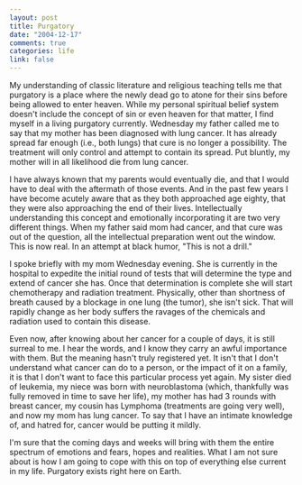 ```yaml
--- 
layout: post
title: Purgatory
date: "2004-12-17"
comments: true
categories: life
link: false
---
```

My understanding of classic literature and religious teaching tells me that purgatory is a place where the newly dead go to atone for their sins before being allowed to enter heaven. While my personal spiritual belief system doesn't include the concept of sin or even heaven for that matter, I find myself in a living purgatory currently. Wednesday my father called me to say that my mother has been diagnosed with lung cancer. It has already spread far enough (i.e., both lungs) that cure is no longer a possibility. The treatment will only control and attempt to contain its spread. Put bluntly, my mother will in all likelihood die from lung cancer.

I have always known that my parents would eventually die, and that I would have to deal with the aftermath of those events. And in the past few years I have become acutely aware that as they both approached age eighty, that they were also approaching the end of their lives. Intellectually understanding this concept and emotionally incorporating it are two very different things. When my father said mom had cancer, and that cure was out of the question, all the intellectual preparation went out the window. This is now real. In an attempt at black humor, "This is not a drill."

I spoke briefly with my mom Wednesday evening. She is currently in the hospital to expedite the initial round of tests that will determine the type and extend of cancer she has. Once that determination is complete she will start chemotherapy and radiation treatment. Physically, other than shortness of breath caused by a blockage in one lung (the tumor), she isn't sick. That will rapidly change as her body suffers the ravages of the chemicals and radiation used to contain this disease.

Even now, after knowing about her cancer for a couple of days, it is still surreal to me. I hear the words, and I know they carry an awful importance with them. But the meaning hasn't truly registered yet. It isn't that I don't understand what cancer can do to a person, or the impact of it on a family, it is that I don't want to face this particular process yet again. My sister died of leukemia, my niece was born with neuroblastoma (which, thankfully was fully removed in time to save her life), my mother has had 3 rounds with breast cancer, my cousin has Lymphoma (treatments are going very well), and now my mom has lung cancer. To say that I have an intimate knowledge of, and hatred for, cancer would be putting it mildly.

I'm sure that the coming days and weeks will bring with them the entire spectrum of emotions and fears, hopes and realities. What I am not sure about is how I am going to cope with this on top of everything else current in my life. Purgatory exists right here on Earth.
